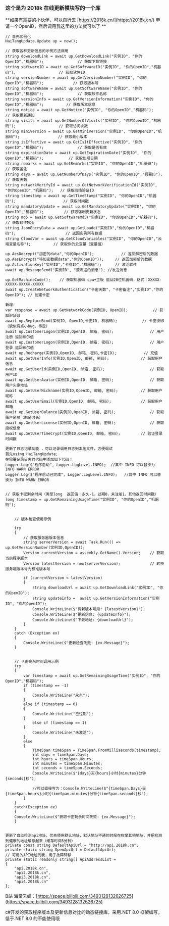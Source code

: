 ﻿### 这个是为 2018k 在线更新模块写的一个库
 **如果有需要的小伙伴，可以自行去 [https://2018k.cn/](https://2018k.cn/) 申请一个OpenID，然后调用我这里的方法就可以了	** 

    // 首先实例化
	HaiTangUpdate.Update up = new();
        
	// 获取各种更新信息的示例方法调用
	string downloadLink = await up.GetDownloadLink("实例ID", "你的OpenID","机器码");				// 获取下载链接
	string softwareID = await up.GetSoftwareID("实例ID", "你的OpenID","机器码");					// 获取软件ID
	string versionNumber = await up.GetVersionNumber("实例ID", "你的OpenID","机器码");				// 获取版本号
	string softwareName = await up.GetSoftwareName("实例ID", "你的OpenID","机器码");				// 获取软件名称
	string versionInfo = await up.GetVersionInformation("实例ID", "你的OpenID","机器码");			// 获取版本信息
	string notice = await up.GetNotice("实例ID", "你的OpenID","机器码");							// 获取更新通知
	string visits = await up.GetNumberOfVisits("实例ID", "你的OpenID","机器码");					// 获取访问次数
	string miniVersion = await up.GetMiniVersion("实例ID", "你的OpenID","机器码");					// 获取最小版本
	string isEffective = await up.GetIsItEffective("实例ID", "你的OpenID","机器码");				// 获取是否有效
	string expirationDate = await up.GetExpirationDate("实例ID", "你的OpenID","机器码");			// 获取到期日期
	string remarks = await up.GetRemarks("实例ID", "你的OpenID","机器码");							// 获取备注
	string days = await up.GetNumberOfDays("实例ID", "你的OpenID","机器码");						// 获取天数
	string networkVerifyId = await up.GetNetworkVerificationId("实例ID", "你的OpenID","机器码");	// 获取网络验证ID
	string timestamp = await up.GetTimeStamp("实例ID", "你的OpenID","机器码");						// 获取时间戳
	string mandatoryUpdate = await up.GetMandatoryUpdate("实例ID", "你的OpenID","机器码");			// 获取强制更新状态
	string md5 = await up.GetSoftwareMd5("实例ID", "你的OpenID","机器码");							// 获取软件MD5
	string JsonEncryData = await up.GetUpade("实例ID","你的OpenID","机器码");						// 返回实例所有数据
	string CloudVar = await up.GetCloudVariables("实例ID", "你的OpenID","云端变量名称");			// 获取你的云变量（变量值）

	up.AesDecrypt("加密的data","你的OpenID");			// 返回解密后的数据
	up.AesEncrypt("待加密数据data","你的OpenID"));		// 返回加密后的数据
	up.ActivationKey("实例ID","卡密ID","机器码");		// 激活软件
	await up.MessageSend("实例ID", "要发送的消息");	//发送消息

	up.GetMachineCode();	// 获取机器码 cpu+主板 返回20位机器码，格式：XXXXX-XXXXX-XXXXX-XXXXX
	await up.CreateNetworkAuthentication("卡密天数", "卡密备注","实例ID","你的OpenID");	// 创建卡密

	新增:
	var response = await up.GetNetworkCode(实例ID, OpenID);			// 获取验证码
	await up.ReplaceBind(实例ID, OpenID,卡密ID, 机器码);			// 卡密换绑（貌似有点小bug，待定）
	await up.CustomerLogon(实例ID,OpenID, 邮箱, 密码);				// 用户注册 返回布尔值
	await up.CustomerLogon(实例ID,OpenID, 邮箱, 密码);				// 用户登录 返回布尔值
	await up.Recharge(实例ID,OpenID, 邮箱, 密码,卡密ID);			// 充值
	await up.GetUserInfo(实例ID,OpenID, 邮箱, 密码);				// 获取用户信息
	await up.GetUserId(实例ID,OpenID, 邮箱, 密码);					// 获取用户ID
	await up.GetUserAvatar(实例ID,OpenID, 邮箱, 密码);				// 获取用户头像地址
	await up.GetUserNickname(实例ID,OpenID, 邮箱, 密码);			// 获取用户昵称
	await up.GetUserEmail(实例ID,OpenID, 邮箱, 密码);				// 获取用户邮箱
	await up.GetUserBalance(实例ID,OpenID, 邮箱, 密码);				// 获取账户余额（剩余时长）
	await up.GetUserLicense(实例ID,OpenID, 邮箱, 密码);				// 获取授权信息
	await up.GetUserTimeCrypt(实例ID,OpenID, 邮箱, 密码);			// 验证登录时间戳

	更新了日志记录功能 ，可以记录调用日志到本地文件，方便调试
	首先using HaiTangUpdate; 
	在需要记录日志的代码中添加如下代码：
	Logger.Log($"程序启动", Logger.LogLevel.INFO);	//其中 INFO 可以替换为 INFO WARN ERROR
	Logger.Log($"程序启动已完成", Logger.LogLevel.INFO);	//其中 INFO 可以替换为 INFO WARN ERROR


    // 获取卡密剩余时间（类型long  返回值：永久-1，过期0，未注册1，其他返回时间戳）
	long timestamp = up.GetRemainingUsageTime("实例ID", "你的OpenID","机器码");      
        

        // 版本检查使用示例
		
        try
        {
			// 获取服务器版本信息
			string serverVersion = await Task.Run(() => up.GetVersionNumber(实例ID,OpenID));
            Version currentVersion = assembly.GetName().Version;	// 获取当前程序版本
            Version latestVersion = new(serverVersion);				// 转换服务端版本号为标准版本号

            if (currentVersion < latestVersion)
            {
                string downloadUrl = await up.GetDownloadLink("实例ID", "你的OpenID");
                string updateInfo =  await up.GetVersionInformation("实例ID", "你的OpenID");
                Console.WriteLine($"有新版本可用: {latestVersion}");
                Console.WriteLine($"更新信息: {updateInfo}");
                Console.WriteLine($"下载地址: {downloadUrl}");
            }
        }
        catch (Exception ex)
        {
            Console.WriteLine($"更新检查失败: {ex.Message}");
        }
        
        
        // 卡密剩余时间调用示例
        try
        {
			var timestamp = await up.GetRemainingUsageTime("实例ID", "你的OpenID","机器码");
			if (timestamp == -1)
			{
				Console.WriteLine("永久");
			}
			else if (timestamp == 0)
			{
				Console.WriteLine("已过期");
			}
				else if (timestamp == 1)
			{
				Console.WriteLine("未激活");
			}
			else
			{
				TimeSpan timeSpan = TimeSpan.FromMilliseconds(timestamp);
				int days = timeSpan.Days;
				int hours = timeSpan.Hours;
				int minutes = timeSpan.Minutes;
				int seconds = timeSpan.Seconds;
				Console.WriteLine($"{days}天{hours}小时{minutes}分钟{seconds}秒");
				
				//可以直接写为：Console.WriteLine($"{timeSpan.Days}天{timeSpan.hours}小时{timeSpan.minutes}分钟{timeSpan.seconds}秒");
			}
        }
        catch(Exception ex)
        {
        Console.WriteLine($"获取卡密剩余时间失败: {ex.Message}");
        }
        

	更新了自动检测api地址，优先使用默认地址，默认地址不通的时候在枚举其他地址，并把检测到健康的地址缓存起来（缓存时间5分钟）
	private const string DefaultApiUrl = "http://api.2018k.cn";
	private static string OpenApiUrl = DefaultApiUrl;
	// 可用的API地址列表，用于故障转移
	private static readonly string[] ApiAddressList =
	{
		"api.2018k.cn",
		"api2.2018k.cn",
		"api3.2018k.cn",
		"api4.2018k.cn"
	};

	


B站 海棠云螭：[https://space.bilibili.com/3493128132626725](https://space.bilibili.com/3493128132626725)

c#开发的获取程序版本及更新信息对比的动态链接库，采用.NET 8.0 框架编写，低于.NET 8.0 的不能使用哦